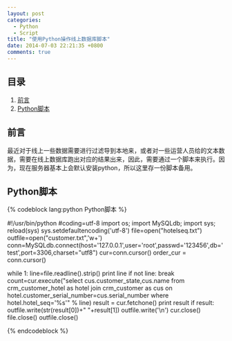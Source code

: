 ```yaml
---
layout: post  
categories: 
  - Python
  - Script  
title: "使用Python操作线上数据库脚本"
date: 2014-07-03 22:21:35 +0800
comments: true
---
```

## 目录

1. [前言](#Intro)
1. [Python脚本](#Script)

## <a id="Intro">前言</a>

最近对于线上一些数据需要进行过滤导到本地来，或者对一些运营人员给的文本数据，需要在线上数据库跑出对应的结果出来，因此，需要通过一个脚本来执行。因为，现在服务器基本上会默认安装python，所以这里存一份脚本备用。

<!--more-->

## <a id="Script">Python脚本</a>

{% codeblock lang:python Python脚本 %}

#!/usr/bin/python
#coding=utf-8
import os;
import MySQLdb;
import sys;
reload(sys) 
sys.setdefaultencoding('utf-8')
file=open("hotelseq.txt")
outfile=open("customer.txt",'w+')
conn=MySQLdb.connect(host='127.0.0.1',user='root',passwd='123456',db='test',port=3306,charset="utf8")
cur=conn.cursor()
order_cur = conn.cursor()

while 1:
    line=file.readline().strip()
    print line
    if not line:
        break
    count=cur.execute("select cus.customer_state,cus.name from crm_customer_hotel as hotel join crm_customer as cus on hotel.customer_serial_number=cus.serial_number where hotel.hotel_seq='%s'" % line)
    result = cur.fetchone()
    print result
    if result:
        outfile.write(str(result[0])+"  "+result[1])
        outfile.write('\n')
cur.close()
file.close()
outfile.close()


{% endcodeblock %}
